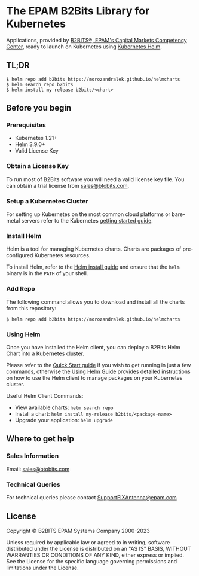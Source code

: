 # The EPAM B2Bits Library for Kubernetes

Applications, provided by [B2BITS®, EPAM's Capital Markets Competency Center](https://www.b2bits.com), ready to launch on Kubernetes using [Kubernetes Helm](https://helm.sh/).

## TL;DR

```
$ helm repo add b2bits https://morozandralek.github.io/helmcharts
$ helm search repo b2bits
$ helm install my-release b2bits/<chart>
```

## Before you begin

### Prerequisites

-   Kubernetes 1.21+
-   Helm 3.9.0+
-   Valid License Key

### Obtain a License Key
To run most of B2Bits software you will need a valid license key file. You can obtain a trial license from [sales@btobits.com](mailto:sales@b2bits.com).

### Setup a Kubernetes Cluster

For setting up Kubernetes on the most common cloud platforms or bare-metal servers refer to the Kubernetes [getting started guide](https://kubernetes.io/docs/getting-started-guides/).

### Install Helm

Helm is a tool for managing Kubernetes charts. Charts are packages of pre-configured Kubernetes resources.

To install Helm, refer to the [Helm install guide](https://github.com/helm/helm#install) and ensure that the `helm` binary is in the `PATH` of your shell.

### Add Repo

The following command allows you to download and install all the charts from this repository:

`$ helm repo add b2bits https://morozandralek.github.io/helmcharts`

### Using Helm

Once you have installed the Helm client, you can deploy a B2Bits Helm Chart into a Kubernetes cluster.

Please refer to the [Quick Start guide](https://helm.sh/docs/intro/quickstart/) if you wish to get running in just a few commands, otherwise the [Using Helm Guide](https://helm.sh/docs/intro/using_helm/) provides detailed instructions on how to use the Helm client to manage packages on your Kubernetes cluster.

Useful Helm Client Commands:

-   View available charts: `helm search repo`
-   Install a chart: `helm install my-release b2bits/<package-name>`
-   Upgrade your application: `helm upgrade`


## Where to get help

### Sales Information

Email: [sales@btobits.com](mailto:sales@b2bits.com)

### Technical Queries

For technical queries please contact [SupportFIXAntenna@epam.com](mailto:SupportFIXAntenna@epam.com)

## License

Copyright © B2BITS EPAM Systems Company 2000-2023 

Unless required by applicable law or agreed to in writing, software distributed under the License is distributed on an "AS IS" BASIS, WITHOUT WARRANTIES OR CONDITIONS OF ANY KIND, either express or implied. See the License for the specific language governing permissions and limitations under the License.
